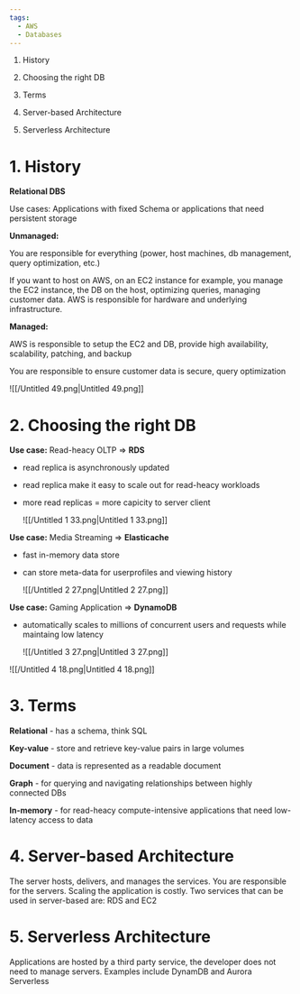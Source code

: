 ```yaml
---
tags:
  - AWS
  - Databases
---
```

1. History

2. Choosing the right DB

3. Terms

4. Server-based Architecture

5. Serverless Architecture

# 1. History

**Relational DBS**

Use cases: Applications with fixed Schema or applications that need persistent storage

**Unmanaged:**

You are responsible for everything (power, host machines, db management, query optimization, etc.)

If you want to host on AWS, on an EC2 instance for example, you manage the EC2 instance, the DB on the host, optimizing queries, managing customer data. AWS is responsible for hardware and underlying infrastructure.

**Managed:**

AWS is responsible to setup the EC2 and DB, provide high availability, scalability, patching, and backup

You are responsible to ensure customer data is secure, query optimization

  

![[/Untitled 49.png|Untitled 49.png]]

# 2. Choosing the right DB

**Use case:** Read-heacy OLTP ⇒ **RDS**

- read replica is asynchronously updated
- read replica make it easy to scale out for read-heacy workloads
- more read replicas = more capicity to server client
    
    ![[/Untitled 1 33.png|Untitled 1 33.png]]
    

  

**Use case:** Media Streaming ⇒ **Elasticache**

- fast in-memory data store
- can store meta-data for userprofiles and viewing history
    
    ![[/Untitled 2 27.png|Untitled 2 27.png]]
    

**Use case:** Gaming Application ⇒ **DynamoDB**

- automatically scales to millions of concurrent users and requests while maintaing low latency
    
    ![[/Untitled 3 27.png|Untitled 3 27.png]]
    

  

![[/Untitled 4 18.png|Untitled 4 18.png]]

# 3. Terms

**Relational** - has a schema, think SQL

**Key-value** - store and retrieve key-value pairs in large volumes

**Document** - data is represented as a readable document

**Graph** - for querying and navigating relationships between highly connected DBs

**In-memory** - for read-heacy compute-intensive applications that need low-latency access to data

# 4. Server-based Architecture

The server hosts, delivers, and manages the services. You are responsible for the servers. Scaling the application is costly. Two services that can be used in server-based are: RDS and EC2

# 5. Serverless Architecture

Applications are hosted by a third party service, the developer does not need to manage servers. Examples include DynamDB and Aurora Serverless